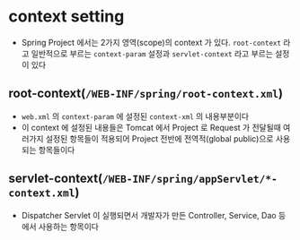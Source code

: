 # context setting
- Spring Project 에서는 2가지 영역(scope)의 context 가 있다. `root-context` 라고 일반적으로 부르는 `context-param` 설정과 `servlet-context` 라고 부르는 설정이 있다

## root-context(`/WEB-INF/spring/root-context.xml`)
- `web.xml` 의 `context-param` 에 설정된 `context-xml` 의 내용부분이다
- 이 context 에 설정된 내용들은 Tomcat 에서 Project 로 Request 가 전달될때 여러가지 설정된 항목들이 적용되어 Project 전반에 전역적(global public)으로 사용되는 항목들이다

## servlet-context(`/WEB-INF/spring/appServlet/*-context.xml`)
- Dispatcher Servlet 이 실행되면서 개발자가 만든 Controller, Service, Dao 등에서 사용하는 항목이다
